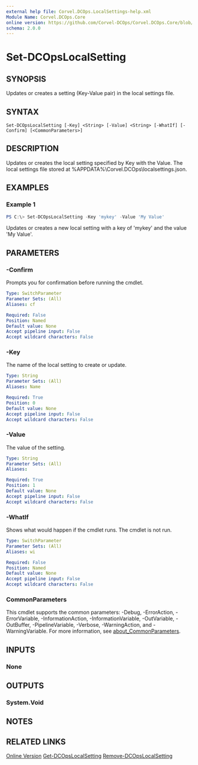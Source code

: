 ```yaml
---
external help file: Corvel.DCOps.LocalSettings-help.xml
Module Name: Corvel.DCOps.Core
online version: https://github.com/Corvel-DCOps/Corvel.DCOps.Core/blob/main/Source/docs/Set-DCOpsLocalSetting.md
schema: 2.0.0
---
```


# Set-DCOpsLocalSetting

## SYNOPSIS
Updates or creates a setting (Key-Value pair) in the local settings file.

## SYNTAX

```
Set-DCOpsLocalSetting [-Key] <String> [-Value] <String> [-WhatIf] [-Confirm] [<CommonParameters>]
```

## DESCRIPTION
Updates or creates the local setting specified by Key with the Value.
The local settings file stored at %APPDATA%\Corvel.DCOps\localsettings.json.

## EXAMPLES

### Example 1
```powershell
PS C:\> Set-DCOpsLocalSetting -Key 'mykey' -Value 'My Value'
```

Updates or creates a new local setting with a key of 'mykey' and the value 'My Value'.

## PARAMETERS

### -Confirm
Prompts you for confirmation before running the cmdlet.

```yaml
Type: SwitchParameter
Parameter Sets: (All)
Aliases: cf

Required: False
Position: Named
Default value: None
Accept pipeline input: False
Accept wildcard characters: False
```

### -Key
The name of the local setting to create or update.

```yaml
Type: String
Parameter Sets: (All)
Aliases: Name

Required: True
Position: 0
Default value: None
Accept pipeline input: False
Accept wildcard characters: False
```

### -Value
The value of the setting.

```yaml
Type: String
Parameter Sets: (All)
Aliases:

Required: True
Position: 1
Default value: None
Accept pipeline input: False
Accept wildcard characters: False
```

### -WhatIf
Shows what would happen if the cmdlet runs.
The cmdlet is not run.

```yaml
Type: SwitchParameter
Parameter Sets: (All)
Aliases: wi

Required: False
Position: Named
Default value: None
Accept pipeline input: False
Accept wildcard characters: False
```

### CommonParameters
This cmdlet supports the common parameters: -Debug, -ErrorAction, -ErrorVariable, -InformationAction, -InformationVariable, -OutVariable, -OutBuffer, -PipelineVariable, -Verbose, -WarningAction, and -WarningVariable. For more information, see [about_CommonParameters](http://go.microsoft.com/fwlink/?LinkID=113216).

## INPUTS

### None

## OUTPUTS

### System.Void

## NOTES

## RELATED LINKS

[Online Version](https://github.com/Corvel-DCOps/Corvel.DCOps.Core/blob/main/Source/docs/Set-DCOpsLocalSetting.md)
[Get-DCOpsLocalSetting]()
[Remove-DCOpsLocalSetting]()
